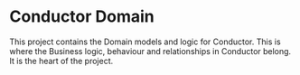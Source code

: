 # Conductor Domain
This project contains the Domain models and logic for Conductor. This is where the Business logic, behaviour and 
relationships in Conductor belong. It is the heart of the project.